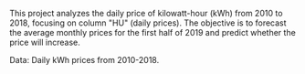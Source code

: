 This project analyzes the daily price of kilowatt-hour (kWh) from 2010 to 2018, focusing on column "HU" (daily prices). The objective is to forecast the average monthly prices for the first half of 2019 and predict whether the price will increase.

Data: Daily kWh prices from 2010-2018.
